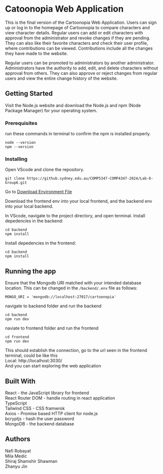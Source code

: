 # Catoonopia Web Application 


This is the final version of the Cartoonopia Web Application. Users can sign up or log in to the homepage of Cartoonopia to compare characters and view character details. Regular users can add or edit characters with approval from the administrator and revoke changes if they are pending. They can also like their favorite characters and check their user profile, where contributions can be viewed. Contributions include all the changes they have made to the website.

Regular users can be promoted to administrators by another administrator. Administrators have the authority to add, edit, and delete characters without approval from others. They can also approve or reject changes from regular users and view the entire change history of the website.

## Getting Started
Visit the Node.js website and download the Node.js and npm (Node Package Manager) for your operating system.


### Prerequisites

run these commands in terminal to confirm the npm is installed properly. 
```
node --version
npm --version
```

### Installing


Open VScode and clone the repository.

```
git clone https://github.sydney.edu.au/COMP5347-COMP4347-2024/Lab-6-Group6.git
```

Go to [Download Environment File](https://drive.google.com/drive/folders/1P21gIUB_DzX_YJnAfAai1sqTRTCAIrv8?usp=sharing)

Download the frontend env into your local frontend, and the backend env into your local backend.

In VScode, navigate to the project directory, and open terminal.
Install depedencies in the backend:
```
cd backend
npm install
```
Install depedencies in the frontend:
```
cd backend
npm install
```


## Running the app

Ensure that the Mongodb URI matched with your intended database location. This can be changed in the `/backend/.env` file as follows:
```
MONGO_URI = 'mongodb://localhost:27017/cartoonopia'
```

navigate to backend folder and run the backend
```
cd backend
npm run dev
```
naviate to frontend folder and run the frontend
```
cd frontend
npm run dev
```

This should establish the connection, go to the url seen in the frontend terminal, could be like this  
Local:   http://localhost:3030/  
And you can start exploring the web application



## Built With

React - the JavaScript library for frontend  
React Router DOM - handle routing in react application  
TypeScript  
Tailwind CSS - CSS framwrok  
Axios - Promise based HTTP client for node.js  
bcryptjs - hash the user password  
MongoDB - the backend database  



## Authors
Nafi Robayat  
Mila Medic  
Shiraj Shamshir Shawman  
Zhanyu Jin  




